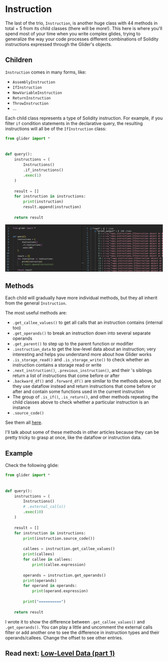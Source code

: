 # Instruction

The last of the trio, `Instruction`, is another huge class with 44 methods in total + 5 from its child classes (there will be more!). This here is where you'll spend most of your time when you write complex glides, trying to generalize the way your code processes different combinations of Solidity instructions expressed through the Glider's objects.

## Children

`Instruction` comes in many forms, like:

- `AssemblyInstruction`
- `IfInstruction`
- `NewVariableInstruction`
- `ReturnInstruction`
- `ThrowInstruction`
- ...

Each child class represents a type of Solidity instruction. For example, if you filter `if` condition statements in the declarative query, the resulting instructions will all be of the `IfInstruction` class:

```python
from glider import *


def query():
    instructions = (
        Instructions()
        .if_instructions()
        .exec(1)
    )

    result = []
    for instruction in instructions:
        print(instruction)
        result.append(instruction)

    return result


```

![Result](./media/result.png)

## Methods

Each child will gradually have more individual methods, but they all inherit from the general `Instruction`.

The most useful methods are:

- `.get_callee_values()` to get all calls that an instruction contains (internal too)
- `.get_operands()` to break an instruction down into several separate operands
- `.get_parent()` to step up to the parent function or modifier
- `.instruction_data` to get the low-level data about an instruction; very interesting and helps you understand more about how Glider works
- `.is_storage_read()` and `.is_storage_write()` to check whether an instruction contains a storage read or write
- `.next_instruction()`, `.previous_instruction()`, and their 's siblings return a list of instructions that come before or after
- `.backward_df()` and `.forward_df()` are similar to the methods above, but they use dataflow instead and return instructions that come before or after and contain some functions used in the current instruction
- The group of `.is_if()`, `.is_return()`, and other methods repeating the child classes above to check whether a particular instruction is an instance
- `.source_code()`

See them all [here](https://glide.gitbook.io/api/instruction).

I'll talk about some of these methods in other articles because they can be pretty tricky to grasp at once, like the dataflow or instruction data.

## Example

Check the following glide:

```python
from glider import *


def query():
    instructions = (
        Instructions()
        # .external_calls()
        .exec(10)
    )

    result = []
    for instruction in instructions:
        print(instruction.source_code())

        callees = instruction.get_callee_values()
        print(callees)
        for callee in callees:
            print(callee.expression)

        operands = instruction.get_operands()
        print(operands)
        for operand in operands:
            print(operand.expression)

        print("==========")

    return result

```

I wrote it to show the difference between `.get_callee_values()` and `.get_operands()`. You can play a little and uncomment the external calls filter or add another one to see the difference in instruction types and their operands/callees. Change the offset to see other entries.

## Read next: [Low-Level Data (part 1)](../low-level-data-1/README.md)
